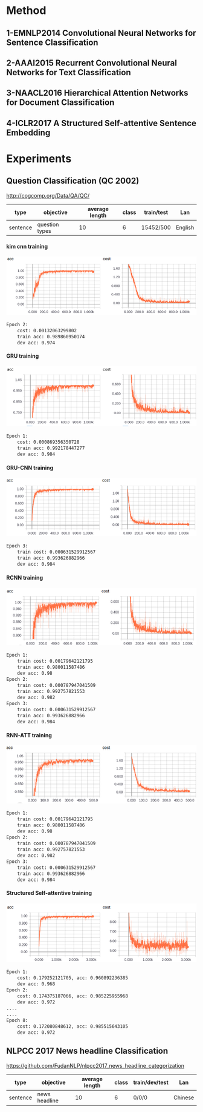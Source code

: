 # Method
## 1-EMNLP2014 Convolutional Neural Networks for Sentence Classification

## 2-AAAI2015 Recurrent Convolutional Neural Networks for Text Classification

## 3-NAACL2016 Hierarchical Attention Networks for Document Classification

## 4-ICLR2017 A Structured Self-attentive Sentence Embedding

# Experiments

## Question Classification (QC 2002)
http://cogcomp.org/Data/QA/QC/

| type | objective | average length | class | train/test | Lan|
| ------ | ------ | ------ | ------ | ------ | ------ |
| sentence | question types | 10 | 6 | 15452/500 | English|

#### kim cnn training
![cnn](figs/qc_cnn_train.png)

    Epoch 2:
        cost: 0.00132063299802
        train acc: 0.989860950174
        dev acc: 0.974

#### GRU training
![gru](figs/qc_gru_train.png)

    Epoch 1:
        cost: 0.000869356350728
        train acc: 0.992178447277
        dev acc: 0.984

#### GRU-CNN training
![gru-cnn](figs/qc_gru_cnn_train.png)

    Epoch 3:
        train cost: 0.000631529912567
        train acc: 0.993626882966
        dev acc: 0.984


#### RCNN training
![rcnn](figs/qc_rcnn_train.png)

    Epoch 1:
        train cost: 0.00179642121795
        train acc: 0.980011587486
        dev acc: 0.98
    Epoch 2:
        train cost: 0.000787947041509
        train acc: 0.992757821553
        dev acc: 0.982
    Epoch 3:
        train cost: 0.000631529912567
        train acc: 0.993626882966
        dev acc: 0.984


#### RNN-ATT training
![rnn-att](figs/qc_rnn_att_train.png)

    Epoch 1:
        train cost: 0.00179642121795
        train acc: 0.980011587486
        dev acc: 0.98
    Epoch 2:
        train cost: 0.000787947041509
        train acc: 0.992757821553
        dev acc: 0.982
    Epoch 3:
        train cost: 0.000631529912567
        train acc: 0.993626882966
        dev acc: 0.984

#### Structured Self-attentive training
![rnn-att](figs/qc_self_stru_train.png)

    Epoch 1:
        cost: 0.179252121705, acc: 0.960892236385
        dev acc: 0.968
    Epoch 2:
        cost: 0.174375187066, acc: 0.985225955968
        dev acc: 0.972
    ....
    ....
    Epoch 8:
        cost: 0.172080848612, acc: 0.985515643105
        dev acc: 0.972



## NLPCC 2017 News headline Classification
https://github.com/FudanNLP/nlpcc2017_news_headline_categorization

| type | objective | average length | class | train/dev/test | Lan
| ------ | ------ | ------ | ------ | ------ |  ------ |
| sentence | news headline | 10 | 6 | 0/0/0 |Chinese




